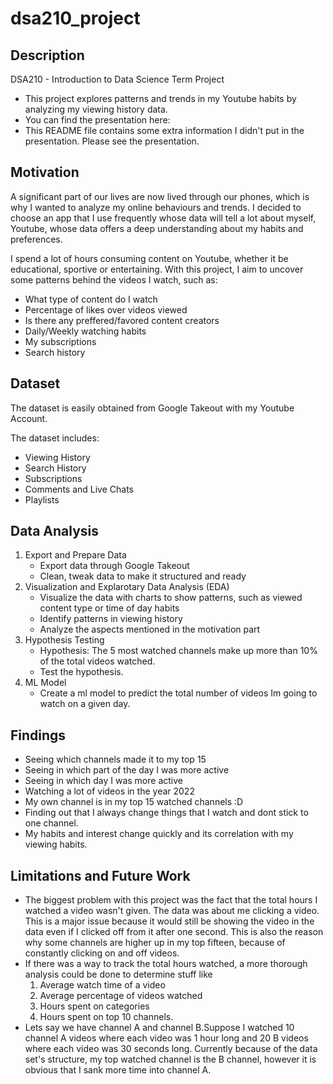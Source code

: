 # dsa210_project

## Description
DSA210 - Introduction to Data Science Term Project

- This project explores patterns and trends in my Youtube habits by analyzing my viewing history data.
- You can find the presentation here:
- This README file contains some extra information I didn't put in the presentation. Please see the presentation.

## Motivation
A significant part of our lives are now lived through our phones, which is why I wanted to analyze my online behaviours and trends. I decided to choose an app that I use frequently whose data will tell a lot about myself, Youtube,
whose data offers a deep understanding about my habits and preferences.

I spend a lot of hours consuming content on Youtube, whether it be educational, sportive or entertaining. With this project, I aim to uncover some patterns behind the videos I watch, such as:

- What type of content do I watch
- Percentage of likes over videos viewed 
- Is there any preffered/favored content creators
- Daily/Weekly watching habits
- My subscriptions
- Search history

## Dataset
The dataset is easily obtained from Google Takeout with my Youtube Account.

The dataset includes:

- Viewing History
- Search History
- Subscriptions
- Comments and Live Chats
- Playlists

## Data Analysis
1. Export and Prepare Data
   - Export data through Google Takeout
   - Clean, tweak data to make it structured and ready
2. Visualization and Explarotary Data Analysis (EDA)
   - Visualize the data with charts to show patterns, such as viewed content type or time of day habits
   - Identify patterns in viewing history
   - Analyze the aspects mentioned in the motivation part
3. Hypothesis Testing
   - Hypothesis: The 5 most watched channels make up more than 10% of the total videos watched.
   - Test the hypothesis.
4. ML Model
   - Create a ml model to predict the total number of videos Im going to watch on a given day.

## Findings
- Seeing which channels made it to my top 15
- Seeing in which part of the day I was more active
- Seeing in which day I was more active
- Watching a lot of videos in the year 2022
- My own channel is in my top 15 watched channels :D
- Finding out that I always change things that I watch and dont stick to one channel.
- My habits and interest change quickly and its correlation with my viewing habits.
## Limitations and Future Work
- The biggest problem with this project was the fact that the total hours I watched a video wasn't given. The data was about me clicking a video. This is a major issue because it would still be showing the video in the data even if I clicked off from it after one second. This is also the reason why some channels are higher up in my top fifteen, because of constantly clicking on and off videos.
- If there was a way to track the total hours watched, a more thorough analysis could be done to determine stuff like
  1. Average watch time of a video
  2. Average percentage of videos watched
  3. Hours spent on categories
  4. Hours spent on top 10 channels.
- Lets say we have channel A and channel B.Suppose I watched 10 channel A videos where each video was 1 hour long and 20 B videos where each video was 30 seconds long. Currently because of the data set's structure, my top watched channel is the B channel, however it is obvious that I sank more time into channel A.

